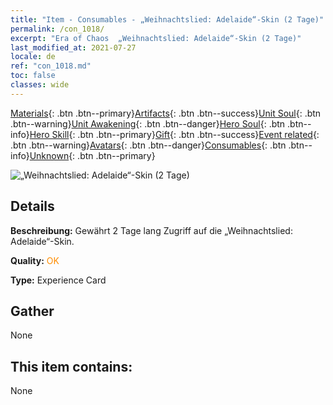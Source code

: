 ```yaml
---
title: "Item - Consumables - „Weihnachtslied: Adelaide“-Skin (2 Tage)"
permalink: /con_1018/
excerpt: "Era of Chaos  „Weihnachtslied: Adelaide“-Skin (2 Tage)"
last_modified_at: 2021-07-27
locale: de
ref: "con_1018.md"
toc: false
classes: wide
---
```

 [Materials](/ItemsDE/){: .btn .btn--primary}[Artifacts](/ItemsDE/Artifacts/){: .btn .btn--success}[Unit Soul](/ItemsDE/UnitSoul/){: .btn .btn--warning}[Unit Awakening](/ItemsDE/UnitAwakening/){: .btn .btn--danger}[Hero Soul](/ItemsDE/HeroSoul/){: .btn .btn--info}[Hero Skill](/ItemsDE/HeroSkill/){: .btn .btn--primary}[Gift](/ItemsDE/Gift/){: .btn .btn--success}[Event related](/ItemsDE/Events/){: .btn .btn--warning}[Avatars](/ItemsDE/Avatars/){: .btn .btn--danger}[Consumables](/ItemsDE/Consumables/){: .btn .btn--info}[Unknown](/ItemsDE/Unknown/){: .btn .btn--primary}

 ![„Weihnachtslied: Adelaide“-Skin (2 Tage)](/images/h/h_Adelaide6.jpg)

## Details
 **Beschreibung:** Gewährt 2 Tage lang Zugriff auf die „Weihnachtslied: Adelaide“-Skin.

 **Quality:** <span style="color: #FF8C00">OK</span>

 **Type:** Experience Card

## Gather

  None

## This item contains:

  None

